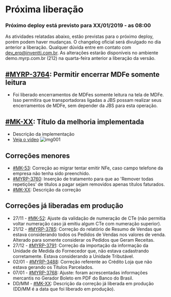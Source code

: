 # Próxima liberação

### Próximo deploy está previsto para XX/01/2019 - as 08:00
As atividades relatadas abaixo, estão previstas para o próximo deploy, porém podem haver mudanças. O changelog oficial será divulgado no dia anterior a liberação. Qualquer dúvida entre em contato com dev_erp@inventti.com.br.
As alterações estarão disponíveis no ambiente demo.myrp.com.br (212) na quarta-feira anterior a liberação da versão.

## [#MYRP-3764](https://devmyrp.atlassian.net/browse/MYRP-3764): Permitir encerrar MDFe somente leitura
* Foi liberado encerramentos de MDFes somente leitura na tela de MDFe. Isso permitira que transportadoras ligadas a JBS possam realizar seus encerramentos de MDFe, sem depender da JBS para esta operação.

## [#MK-XX](https://devmyrp.atlassian.net/browse/MK-XX): Título da melhoria implementada
* Descrição da implementação
* [Veja o vídeo](http://recordit.co/2MyFCjFpdq)
![img001](https://i.imgur.com/XXXX.png)

## Correções menores
* [#MK-53](https://devmyrp.atlassian.net/browse/MK-53): Correção ao migrar tentar emitir NFe, caso campo telefone da empresa não tenha sido preenchido.
* [#MYRP-3760](https://devmyrp.atlassian.net/browse/MYRP-3760): Inserção de tratamento para que ao 'Remover todas repetições' de títulos a pagar sejam removidos apenas títulos faturados.
* [#MK-XX](https://devmyrp.atlassian.net/browse/MK-XX): Descrição da correção

## Correções já liberadas em produção
* 27/11 - [#MK-52](https://devmyrp.atlassian.net/browse/MK-52): Ajuste da validação de numeração de CTe (não permitia voltar numeração caso já emitiu algum CTe com numeração superior).
* 21/12 - [#MYRP-3785](https://devmyrp.atlassian.net/browse/MYRP-3785): Correção do relatório de Resumo de Vendas que estava considerando todos os Pedidos de Vendas nos valores de venda. Alterado para somente considerar os Pedidos que Geram Receitas.
* 27/12 - [#MYRP-3791](https://devmyrp.atlassian.net/browse/MYRP-3791): Correção da importação da informação da Unidade de Medida do Fornecedor que, não estava cadastrando corretamente. Estava considerando a Unidade Tributável.
* 02/01 - [#MYRP-3488](https://devmyrp.atlassian.net/browse/MYRP-3488): Correção referente ao Crédito Loja que não estava gerando os Títulos Parcelados.
* 07/01 - [#MYRP-3768](https://devmyrp.atlassian.net/browse/MYRP-3768): Ajuste: foram acrescentadas informações mercantis no Gerador Boleto em PDF do Banco do Brasil.
* DD/MM - [#MK-XX](https://devmyrp.atlassian.net/browse/MK-XX): Descrição da correção já liberada em produção (DD/MM é a data que foi liberado em produção).